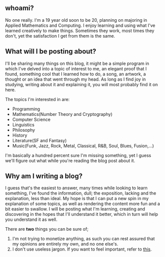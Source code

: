 
## **whoami?**

No one really. I'm a 19 year old soon to be 20, planning on majoring in Applied Mathematics and Computing. I enjoy learning and using what I've learned creatively to make things. Sometimes they work, most times they don't, yet the satisfaction I get from them is the same.

## **What will I be posting about?**

I'll be sharing many things on this blog, it might be a simple program in which I've delved into a topic of interest to me, an elegant proof that I found, something cool that I learned how to do, a song, an artwork, a thought or an idea that went through my head. As long as I find joy in studying, writing about it and explaining it, you will most probably find it on here.

The topics I'm interested in are: 

- Programming
- Mathematics(Number Theory and Cryptography) 
- Computer Science 
- Linguistics 
- Philosophy 
- History
- Literature(SF and Fantasy)
- Music(Funk, Jazz, Rock, Metal, Classical, R&B, Soul, Blues, Fusion,...)

I'm basically a hundred percent sure I'm missing something, yet I guess we'll figure out what while you're reading the blog post about it.

## **Why am I writing a blog?**

I guess that's the easiest to answer, many times while looking to learn something, I've found the information, dull; the exposition, lacking and the explanation, less than ideal. My hope is that I can put a new spin in my explanation of some topics, as well as rendering the content more fun and a bit easier to swallow. I will be posting what I'm learning, creating and discovering in the hopes that I'll understand it better, which in turn will help you understand it as well. 

There are **two** things you can be sure of;

1. I'm not trying to monetize anything, as such you can rest assured that my opinions are entirely my own, and no one else's.
2. I don't use useless jargon. If you want to feel important, refer to [this](https://www.atrixnet.com/bs-generator.html).
